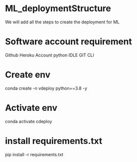 # ML_deploymentStructure
We will add all the steps to create the deployment for ML

# Software account requirement
 Github
 Heroku Account
 python IDLE
 GIT CLI

# Create env
conda create -n vdeploy python==3.8 -y 

# Activate env
conda activate cdeploy

# install requirements.txt
pip install -r  requirements.txt